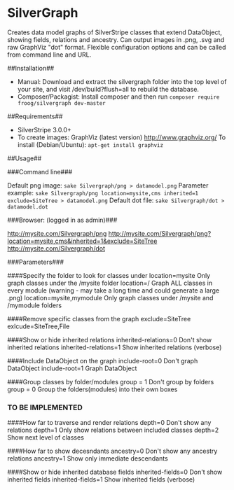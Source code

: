 SilverGraph
===========

Creates data model graphs of SilverStripe classes that extend DataObject, showing fields, relations and ancestry.
Can output images in .png, .svg and raw GraphViz "dot" format.
Flexible configuration options and can be called from command line and URL.

##Installation##
* Manual: Download and extract the silvergraph folder into the top level of your site, and visit /dev/build?flush=all to rebuild the database.
* Composer/Packagist: Install composer and then run `composer require froog/silvergraph dev-master`

##Requirements##
 * SilverStripe 3.0.0+
 * To create images: GraphViz (latest version) http://www.graphviz.org/
 	To install (Debian/Ubuntu): `apt-get install graphviz`

##Usage##

###Command line###

Default png image:   `sake Silvergraph/png > datamodel.png`
Parameter example:   `sake Silvergraph/png location=mysite,cms inherited=1 exclude=SiteTree > datamodel.png`
Default dot file:    `sake Silvergraph/dot > datamodel.dot`

###Browser: (logged in as admin)###

http://mysite.com/Silvergraph/png
http://mysite.com/Silvergraph/png?location=mysite,cms&inherited=1&exclude=SiteTree
http://mysite.com/Silvergraph/dot

###Parameters###

####Specify the folder to look for classes under
location=mysite <default>   Only graph classes under the /mysite folder
location=/                  Graph ALL classes in every module (warning - may take a long time and could generate a large .png)
location=mysite,mymodule    Only graph classes under /mysite and /mymodule folders

####Remove specific classes from the graph
exclude=SiteTree
exlcude=SiteTree,File

####Show or hide inherited relations
inherited-relations=0 <default> Don't show inherited relations
inherited-relations=1			Show inherited relations (verbose)

####Include DataObject on the graph
include-root=0 <default>    Don't graph DataObject
include-root=1              Graph DataObject

####Group classes by folder/modules
group = 1 <default>  Don't group by folders
group = 0            Group the folders(modules) into their own boxes

### TO BE IMPLEMENTED

####How far to traverse and render relations
depth=0  Don't show any relations
depth=1  Only show relations between included classes
depth=2  Show next level of classes

####How far to show decesndants
ancestry=0 Don't show any ancestry relations
ancestry=1  <default> Show only immediate descendants

####Show or hide inherited database fields
inherited-fields=0 <default> Don't show inherited fields
inherited-fields=1			Show inherited fields (verbose)